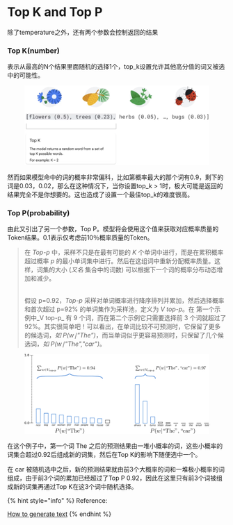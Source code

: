 # Top K and Top P



除了temperature之外，还有两个参数会控制返回的结果



### Top K(number)

表示从最高的N个结果里面随机的选择1个，top\_k设置允许其他高分值的词又被选中的可能性。

<figure><img src="../../.gitbook/assets/image (15).png" alt=""><figcaption></figcaption></figure>

然而如果模型命中的词的概率非常偏科，比如第概率最大的那个词有0.9，剩下的词是0.03，0.02，那么在这种情况下，当你设置top\_k > 1时，极大可能是返回的结果完全不是你想要的。这也造成了设置一个最佳top\_k的难度很高。



### Top P(probability)

由此又引出了另一个参数，Top P。模型将会使用这个值来获取对应概率质量的Token结果。0.1表示仅考虑前10％概率质量的Token。

> 在 _Top-p_ 中，采样不只是在最有可能的 _K_ 个单词中进行，而是在累积概率超过概率 _p_ 的最小单词集中进行。然后在这组词中重新分配概率质量。这样，词集的大小 (_又名_ 集合中的词数) 可以根据下一个词的概率分布动态增加和减少。
>
> \
> 假设 p=0.92，_Top-p_ 采样对单词概率进行降序排列并累加，然后选择概率和首次超过 p=92% 的单词集作为采样池，定义为 _V top-p_。在 第一个示例中_V top-p_ ​有 9 个词，而在第二个示例它只需要选择前 3 个词就超过了 92%。其实很简单吧！可以看出，在单词比较不可预测时，它保留了更多的候选词，_如_ _P(w∣"The”)_，而当单词似乎更容易预测时，只保留了几个候选词，_如_ _P(w∣"The","car")_。

<figure><img src="../../.gitbook/assets/image (18).png" alt=""><figcaption></figcaption></figure>

在这个例子中，第一个词 The 之后的预测结果由一堆小概率的词，这些小概率的词集合超过0.92后组成新的词集，然后在Top K的影响下随便选中一个。

在 car 被随机选中之后，新的预测结果就由前3个大概率的词和一堆极小概率的词组成，由于前3个词的累加已经超过了Top P 0.92，因此在这里只有前3个词被组成新的词集再通过Top K在这3个词中随机选择。





{% hint style="info" %}
Reference:

[How to generate text](https://huggingface.co/blog/how-to-generate)
{% endhint %}

